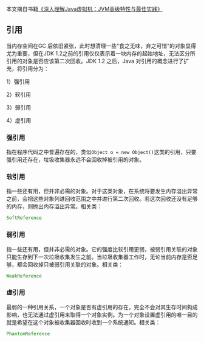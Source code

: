 本文摘自书籍[《深入理解Java虚拟机：JVM高级特性与最佳实践》](https://www.amazon.cn/dp/B00DA0E170/ref=sr_1_1_twi_kin_2?s=books&ie=UTF8&qid=1528283344&sr=1-1&keywords=%E6%B7%B1%E5%85%A5%E7%90%86%E8%A7%A3java%E8%99%9A%E6%8B%9F%E6%9C%BA) 

## 引用

当内存空间在GC 后依旧紧张，此时想清理一些"食之无味，弃之可惜"的对象显得尤为重要，但在JDK 1.2之前的引用仅仅表示着一块内存的起始地址，无法区分所引用的对象是否应该第二次回收。JDK 1.2 之后，Java 对引用的概念进行了扩充，将引用分为：

1）强引用

2）软引用

3）弱引用

4）虚引用

### 强引用

指在程序代码之中普遍存在的，类似`Object o = new Object()`这类的引用，只要强引用还存在，垃圾收集器永远不会回收掉被引用的对象。

### 软引用

指一些还有用，但并非必需的对象。对于这类对象，在系统将要发生内存溢出异常之前，会把这些对象列进回收范围之中并进行第二次回收。若这次回收还没有足够的内存，则抛出内存溢出异常。相关类：

```java
SoftReference
```

### 弱引用

指一些还有用，但并非必需的对象。它的强度比软引用更弱，被弱引用关联的对象只能生存到下一次垃圾收集发生之前。当垃圾收集器工作时，无论当前内存是否足够，都会回收掉只被弱引用关联的对象。相关类：

```java
WeakReference
```

### 虚引用

最弱的一种引用关系，一个对象是否有虚引用的存在，完全不会对其生存时间构成影响，也无法通过虚引用来取得一个对象实例。为一个对象设置虚引用的唯一目的就是希望在这个对象被收集器回收时收到一个系统通知。相关类：

```java
PhantomReference
```
